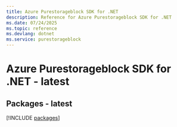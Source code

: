 ```yaml
---
title: Azure Purestorageblock SDK for .NET
description: Reference for Azure Purestorageblock SDK for .NET
ms.date: 07/24/2025
ms.topic: reference
ms.devlang: dotnet
ms.service: purestorageblock
---
```

# Azure Purestorageblock SDK for .NET - latest
## Packages - latest
[!INCLUDE [packages](purestorageblock-index.md)]